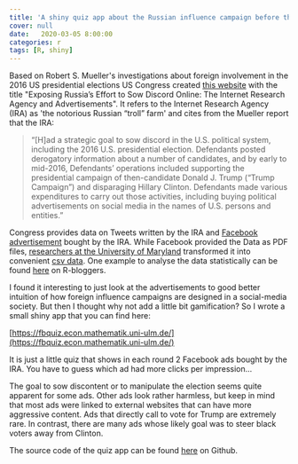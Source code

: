 ```yaml
---
title: 'A shiny quiz app about the Russian influence campaign before the 2016 US elections'
cover: null
date:   2020-03-05 8:00:00
categories: r
tags: [R, shiny]
---
```


Based on Robert S. Mueller's investigations about foreign involvement in the 2016 US presidential elections US Congress created [this website](https://intelligence.house.gov/social-media-content/) with the title "Exposing Russia’s Effort to Sow Discord Online: The Internet Research Agency and Advertisements".
It refers to the Internet Research Agency (IRA) as 'the notorious Russian “troll” farm' and cites from the Mueller report that the IRA:

> “[H]ad a strategic goal to sow discord in the U.S. political system, including the 2016 U.S. presidential election. Defendants posted derogatory information about a number of candidates, and by early to mid-2016, Defendants’ operations included supporting the presidential campaign of then-candidate Donald J. Trump (“Trump Campaign”) and disparaging Hillary Clinton. Defendants made various expenditures to carry out those activities, including buying political advertisements on social media in the names of U.S. persons and entities.”

Congress provides data on Tweets written by the IRA and [Facebook advertisement](https://intelligence.house.gov/social-media-content/social-media-advertisements.htm) bought by the IRA. While Facebook provided the Data as PDF files, <a href='https://mith.umd.edu/irads/about' target='_blank'>researchers at the University of Maryland</a> transformed it into convenient <a href='https://mith.umd.edu/irads/data/'>csv data</a>. One example to analyse the data statistically can be found [here](https://www.r-bloggers.com/what-were-ira-facebook-objectives-in-2016-election/) on R-bloggers.

I found it interesting to just look at the advertisements to good better intuition of how foreign influence campaigns are designed in a social-media society. But then I thought why not add a little bit gamification? So I wrote a small shiny app that you can find here:

[https://fbquiz.econ.mathematik.uni-ulm.de/](https://fbquiz.econ.mathematik.uni-ulm.de/)

It is just a little quiz that shows in each round 2 Facebook ads bought by the IRA. You have to guess which ad had more clicks per impression... 

The goal to sow discontent or to manipulate the election seems quite apparent for some ads. Other ads look rather harmless, but keep in mind that most ads were linked to external websites that can have more aggressive content. Ads that directly call to vote for Trump are extremely rare. In contrast, there are many ads whose likely goal was to steer black voters away from Clinton. 

The source code of the quiz app can be found [here](https://github.com/skranz/facebook_ira_ad_quiz) on Github.